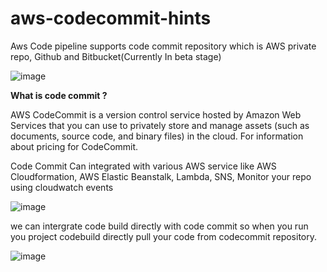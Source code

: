 # aws-codecommit-hints

Aws Code pipeline supports code commit repository which is AWS private repo, Github and Bitbucket(Currently In beta stage)

![image](https://user-images.githubusercontent.com/94220395/141641725-fc1209db-fea0-40be-a69e-7863799da731.png)


**What is code commit ?**

AWS CodeCommit is a version control service hosted by Amazon Web Services that you can use to privately store and manage assets (such as documents, source code, and binary files) in the cloud. For information about pricing for CodeCommit.

Code Commit Can integrated with various AWS service like AWS Cloudformation, AWS Elastic Beanstalk, Lambda, SNS, Monitor your repo using cloudwatch events

![image](https://user-images.githubusercontent.com/94220395/141641061-6eabf297-2da4-44f0-b941-ee7108b1cbda.png)

we can intergrate code build directly with code commit so when you run you project codebuild directly pull your code from codecommit repository.

![image](https://user-images.githubusercontent.com/94220395/141640009-e5caa186-6618-4251-a6c0-807d7182cfe4.png)
